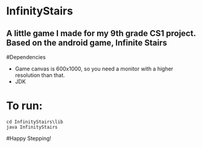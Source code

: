 # InfinityStairs

## A little game I made for my 9th grade CS1 project. Based on the android game, Infinite Stairs


#Dependencies

* Game canvas is 600x1000, so you need a monitor with a higher resolution than that.
* JDK

# To run:

```
cd InfinityStairs\lib
java InfinityStairs

```
#Happy Stepping!